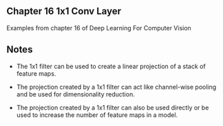 ## Chapter 16 1x1 Conv Layer

Examples from chapter 16 of Deep Learning For Computer Vision

## Notes

* The 1x1 filter can be used to create a linear projection of a stack of feature maps.

* The projection created by a 1x1 filter can act like channel-wise pooling and be used for dimensionality reduction.

* The projection created by a 1x1 filter can also be used directly or be used to increase the number of feature maps in a model.